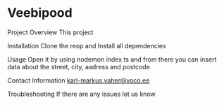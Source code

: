 # Veebipood

Project Overview
This project 

Installation
Clone the reop and Install all dependencies

Usage
Open it by using nodemon index.ts and from there you can insert data about the street, city, aadress and postcode 

Contact Information
karl-markus.vaher@voco.ee

Troubleshooting
If there are any issues let us know 
